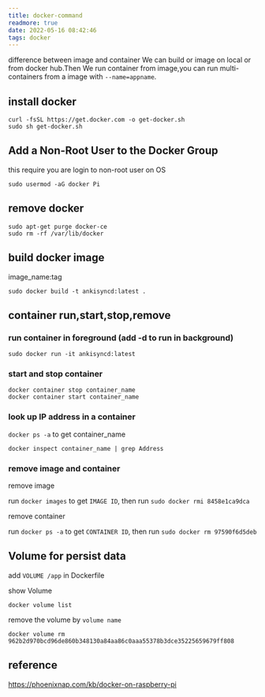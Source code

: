 ```yaml
---
title: docker-command
readmore: true
date: 2022-05-16 08:42:46
tags: docker
---
```


difference between image and container
We can build or image on local or from docker hub.Then We run container from image,you can run multi-containers from a image with `--name=appname`.

## install docker

```none
curl -fsSL https://get.docker.com -o get-docker.sh
sudo sh get-docker.sh
```



## Add a Non-Root User to the Docker Group

this require you are login to non-root user on OS

```none
sudo usermod -aG docker Pi
```



## remove docker

```none
sudo apt-get purge docker-ce
sudo rm -rf /var/lib/docker
```



## build docker image

image_name:tag

```none
sudo docker build -t ankisyncd:latest .
```



## container run,start,stop,remove

### run container in foreground (add -d to run in background)

```none
sudo docker run -it ankisyncd:latest
```



### start and stop container

```none
docker container stop container_name
docker container start container_name
```



### look up IP address in a container

`docker ps -a` to get container_name

```none
docker inspect container_name | grep Address
```



### remove image and container

remove image

run `docker images` to get `IMAGE ID`,
then run `sudo docker rmi 8458e1ca9dca`

remove container

run `docker ps -a` to get `CONTAINER ID`,
then run `sudo docker rm 97590f6d5deb`

## Volume for persist data

add `VOLUME /app` in Dockerfile

show Volume

```none
docker volume list
```



remove the volume by `volume name`

```none
docker volume rm 962b2d970bcd96de860b348130a84aa86c0aaa55378b3dce35225659679ff808
```



## reference

https://phoenixnap.com/kb/docker-on-raspberry-pi